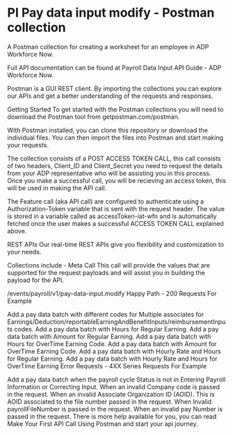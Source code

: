 
<h1> PI Pay data input modify - Postman collection </h1>
A Postman collection for creating a worksheet for an employee in ADP Workforce Now.

Full API documentation can be found at Payroll Data Input API Guide - ADP Workforce Now.

Postman is a GUI REST client. By importing the collections you can explore our APIs and get a better understanding of the requests and responses.

Getting Started
To get started with the Postman collections you will need to download the Postman tool from getpostman.com/postman.

With Postman installed, you can clone this repository or download the individual files. You can then import the files into Postman and start making your requests.

The collection consists of a POST ACCESS TOKEN CALL, this call consists of two headers, Client_ID and Client_Secret you need to request the details from your ADP representative who will be assisting you in this process. Once you make a successful call, you will be recieving an access token, this will be used in making the API call.

The Feature call (aka API call) are configured to authenticate using a Authorization-Token variable that is sent with the request header. The value is stored in a variable called as accessToken-iat-wfn and is automatically fetched once the user makes a successful ACCESS TOKEN CALL explained above.

REST APIs
Our real-time REST APIs give you flexibility and customization to your needs.

Collections include -
Meta Call
This call will provide the values that are supported for the request payloads and will assist you in building the payload for the API.

/events/payroll/v1/pay-data-input.modify
Happy Path - 200 Requests
For Example

Add a pay data batch with different codes for Multiple associates for Earnings/Deduction/reportableEarningAndBenefitInputs/reimbursementInputs codes.
Add a pay data batch with Hours for Regular Earning.
Add a pay data batch with Amount for Regular Earning.
Add a pay data batch with Hours for OverTime Earning Code.
Add a pay data batch with Amount for OverTime Earning Code.
Add a pay data batch with Hourly Rate and Hours for Regular Earning.
Add a pay data batch with Hourly Rate and Hours for OverTime Earning
Error Requests - 4XX Series Requests
For Example

Add a pay data batch when the payroll cycle Status is not in Entering Payroll Information or Correcting Input.
When an invalid Company code is passed in the request.
When an invalid Associate Organization ID (AOID). This is AOID associated to the file number passed in the request.
When Invalid payrollFileNumber is passed in the request.
When an invalid pay Number is passed in the request.
There is more help available for you, you can read Make Your First API Call Using Postman and start your api journey.
